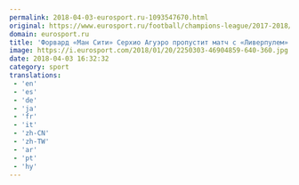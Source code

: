 ```yaml
---
permalink: 2018-04-03-eurosport.ru-1093547670.html
original: https://www.eurosport.ru/football/champions-league/2017-2018/story_sto6699351.shtml
domain: eurosport.ru
title: 'Форвард «Ман Сити» Серхио Агуэро пропустит матч с «Ливерпулем» в четвертьфинале Лиги чемпионов'
image: https://i.eurosport.com/2018/01/20/2250303-46904859-640-360.jpg
date: 2018-04-03 16:32:32
category: sport
translations: 
 - 'en'
 - 'es'
 - 'de'
 - 'ja'
 - 'fr'
 - 'it'
 - 'zh-CN'
 - 'zh-TW'
 - 'ar'
 - 'pt'
 - 'hy'
---
```


